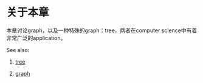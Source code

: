 # 关于本章

本章讨论graph，以及一种特殊的graph：tree，两者在computer science中有着非常广泛的application。

See also:

1) [tree](https://en.wikipedia.org/wiki/Tree_(data_structure)) 

2) [graph](https://en.wikipedia.org/wiki/Graph_(abstract_data_type))